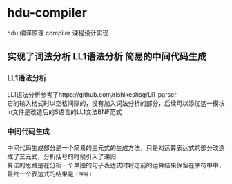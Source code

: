 # hdu-compiler
hdu 编译原理 compiler 课程设计实现
## 实现了词法分析 LL1语法分析 简易的中间代码生成

### LL1语法分析
LL1语法分析参考了https://github.com/rishikeshsg/Ll1-parser  
它的输入格式时以空格间隔的，没有加入词法分析的部分，后续可以添加这一模块  
in文件是改造后的S语言的LL1文法BNF范式

### 中间代码生成
中间代码生成部分是一个简易的三元式的生成方法，只是对运算表达式的部分改造成了三元式，分析括号的时候引入了递归  
算法的思路是在分析一个单独的句子表达式时将之前的运算结果保留在字符串中，最终一个表达式的结果是 `(序号)`
